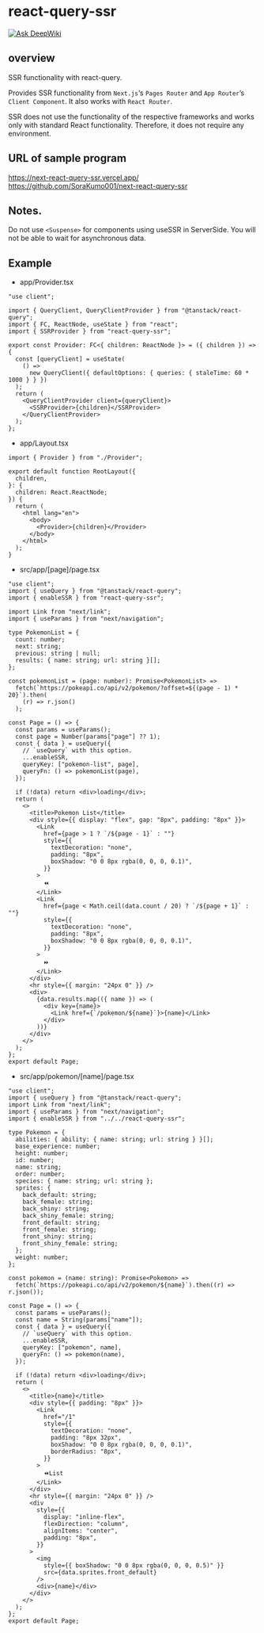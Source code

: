 # react-query-ssr

[![Ask DeepWiki](https://deepwiki.com/badge.svg)](https://deepwiki.com/SoraKumo001/next-react-query-ssr)

## overview

SSR functionality with react-query.

Provides SSR functionality from `Next.js`‘s `Pages Router` and `App Router`’s `Client Component`.
It also works with `React Router`.

SSR does not use the functionality of the respective frameworks and works only with standard React functionality.
Therefore, it does not require any environment.

## URL of sample program

<https://next-react-query-ssr.vercel.app/>  
<https://github.com/SoraKumo001/next-react-query-ssr>

## Notes.

Do not use `<Suspense>` for components using useSSR in ServerSide.
You will not be able to wait for asynchronous data.

## Example

- app/Provider.tsx

```tsx
"use client";

import { QueryClient, QueryClientProvider } from "@tanstack/react-query";
import { FC, ReactNode, useState } from "react";
import { SSRProvider } from "react-query-ssr";

export const Provider: FC<{ children: ReactNode }> = ({ children }) => {
  const [queryClient] = useState(
    () =>
      new QueryClient({ defaultOptions: { queries: { staleTime: 60 * 1000 } } })
  );
  return (
    <QueryClientProvider client={queryClient}>
      <SSRProvider>{children}</SSRProvider>
    </QueryClientProvider>
  );
};
```

- app/Layout.tsx

```tsx
import { Provider } from "./Provider";

export default function RootLayout({
  children,
}: {
  children: React.ReactNode;
}) {
  return (
    <html lang="en">
      <body>
        <Provider>{children}</Provider>
      </body>
    </html>
  );
}
```

- src/app/[page]/page.tsx

```tsx
"use client";
import { useQuery } from "@tanstack/react-query";
import { enableSSR } from "react-query-ssr";

import Link from "next/link";
import { useParams } from "next/navigation";

type PokemonList = {
  count: number;
  next: string;
  previous: string | null;
  results: { name: string; url: string }[];
};

const pokemonList = (page: number): Promise<PokemonList> =>
  fetch(`https://pokeapi.co/api/v2/pokemon/?offset=${(page - 1) * 20}`).then(
    (r) => r.json()
  );

const Page = () => {
  const params = useParams();
  const page = Number(params["page"] ?? 1);
  const { data } = useQuery({
    // `useQuery` with this option.
    ...enableSSR,
    queryKey: ["pokemon-list", page],
    queryFn: () => pokemonList(page),
  });

  if (!data) return <div>loading</div>;
  return (
    <>
      <title>Pokemon List</title>
      <div style={{ display: "flex", gap: "8px", padding: "8px" }}>
        <Link
          href={page > 1 ? `/${page - 1}` : ""}
          style={{
            textDecoration: "none",
            padding: "8px",
            boxShadow: "0 0 8px rgba(0, 0, 0, 0.1)",
          }}
        >
          ⏪️
        </Link>
        <Link
          href={page < Math.ceil(data.count / 20) ? `/${page + 1}` : ""}
          style={{
            textDecoration: "none",
            padding: "8px",
            boxShadow: "0 0 8px rgba(0, 0, 0, 0.1)",
          }}
        >
          ⏩️
        </Link>
      </div>
      <hr style={{ margin: "24px 0" }} />
      <div>
        {data.results.map(({ name }) => (
          <div key={name}>
            <Link href={`/pokemon/${name}`}>{name}</Link>
          </div>
        ))}
      </div>
    </>
  );
};
export default Page;
```

- src/app/pokemon/[name]/page.tsx

```tsx
"use client";
import { useQuery } from "@tanstack/react-query";
import Link from "next/link";
import { useParams } from "next/navigation";
import { enableSSR } from "../../react-query-ssr";

type Pokemon = {
  abilities: { ability: { name: string; url: string } }[];
  base_experience: number;
  height: number;
  id: number;
  name: string;
  order: number;
  species: { name: string; url: string };
  sprites: {
    back_default: string;
    back_female: string;
    back_shiny: string;
    back_shiny_female: string;
    front_default: string;
    front_female: string;
    front_shiny: string;
    front_shiny_female: string;
  };
  weight: number;
};

const pokemon = (name: string): Promise<Pokemon> =>
  fetch(`https://pokeapi.co/api/v2/pokemon/${name}`).then((r) => r.json());

const Page = () => {
  const params = useParams();
  const name = String(params["name"]);
  const { data } = useQuery({
    // `useQuery` with this option.
    ...enableSSR,
    queryKey: ["pokemon", name],
    queryFn: () => pokemon(name),
  });

  if (!data) return <div>loading</div>;
  return (
    <>
      <title>{name}</title>
      <div style={{ padding: "8px" }}>
        <Link
          href="/1"
          style={{
            textDecoration: "none",
            padding: "8px 32px",
            boxShadow: "0 0 8px rgba(0, 0, 0, 0.1)",
            borderRadius: "8px",
          }}
        >
          ⏪️List
        </Link>
      </div>
      <hr style={{ margin: "24px 0" }} />
      <div
        style={{
          display: "inline-flex",
          flexDirection: "column",
          alignItems: "center",
          padding: "8px",
        }}
      >
        <img
          style={{ boxShadow: "0 0 8px rgba(0, 0, 0, 0.5)" }}
          src={data.sprites.front_default}
        />
        <div>{name}</div>
      </div>
    </>
  );
};
export default Page;
```

